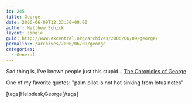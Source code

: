 ```yaml
---
id: 245
title: George
date: 2006-06-09T12:23:50+00:00
author: Matthew Schick
layout: single
guid: http://www.excentral.org/archives/2006/06/09/george/
permalink: /archives/2006/06/09/george
categories:
  - General
---
```

Sad thing is, I've known people just this stupid...
<a href="http://chroniclesofgeorge.nanc.com/" title="George">The Chronicles of George</a>

One of my favorite quotes: "palm pilot is not hot sinking from lotus notes"

[tags]Helpdesk,George[/tags]